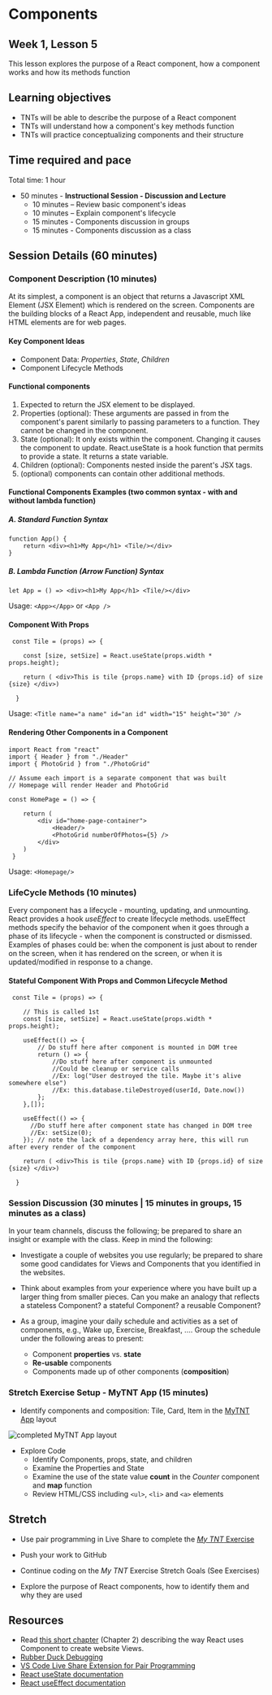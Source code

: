 # Components

## Week 1, Lesson 5

This lesson explores the purpose of a React component, how a component works and how its methods function

## Learning objectives

- TNTs will be able to describe the purpose of a React component
- TNTs will understand how a component's key methods function
- TNTs will practice conceptualizing components and their structure

## Time required and pace

Total time: 1 hour

- 50 minutes - **Instructional Session - Discussion and Lecture**
  - 10 minutes – Review basic component's ideas
  - 10 minutes – Explain component's lifecycle
  - 15 minutes - Components discussion in groups
  - 15 minutes - Components discussion as a class

## Session Details (60 minutes)

### Component Description (10 minutes)

At its simplest, a component is an object that returns a Javascript XML Element (JSX Element) which is rendered on the screen. Components are the building blocks of a React App, independent and reusable, much like HTML elements are for web pages.

#### Key Component Ideas

- Component Data: _Properties_, _State_, _Children_
- Component Lifecycle Methods

#### Functional components

1. Expected to return the JSX element to be displayed.
2. Properties (optional): These arguments are passed in from the component's parent similarly to passing parameters to a function. They cannot be changed in the component.
3. State (optional): It only exists within the component. Changing it causes the component to update. React.useState is a hook function that permits to provide a state. It returns a state variable.
4. Children (optional): Components nested inside the parent's JSX tags.
5. (optional) components can contain other additional methods.

#### Functional Components Examples (two common syntax - with and without lambda function)

##### A. Standard Function Syntax

    function App() {
        return <div><h1>My App</h1> <Tile/></div>
    }

##### B. Lambda Function (Arrow Function) Syntax

    let App = () => <div><h1>My App</h1> <Tile/></div>

Usage: `<App></App>` or `<App />`

#### Component With Props

     const Tile = (props) => {

        const [size, setSize] = React.useState(props.width * props.height);

        return ( <div>This is tile {props.name} with ID {props.id} of size {size} </div>)

      }

Usage: `<Title name="a name" id="an id" width="15" height="30" />`

#### Rendering Other Components in a Component

    import React from "react"
    import { Header } from "./Header"
    import { PhotoGrid } from "./PhotoGrid"

    // Assume each import is a separate component that was built
    // Homepage will render Header and PhotoGrid

    const HomePage = () => {

        return (
            <div id="home-page-container">
                <Header/>
                <PhotoGrid numberOfPhotos={5} />
            </div>
        )
     }

Usage: `<Homepage/>`

### LifeCycle Methods (10 minutes)

Every component has a lifecycle - mounting, updating, and unmounting. React provides a hook _useEffect_ to create lifecycle methods. useEffect methods specify the behavior of the component when it goes through a phase of its lifecycle - when the component is constructed or dismissed. Examples of phases could be: when the component is just about to render on the screen, when it has rendered on the screen, or when it is updated/modified in response to a change.

#### Stateful Component With Props and Common Lifecycle Method

     const Tile = (props) => {

        // This is called 1st
        const [size, setSize] = React.useState(props.width * props.height);

        useEffect(() => {
            // Do stuff here after component is mounted in DOM tree
            return () => {
                //Do stuff here after component is unmounted
                //Could be cleanup or service calls
                //Ex: log("User destroyed the tile. Maybe it's alive somewhere else")
                //Ex: this.database.tileDestroyed(userId, Date.now())
            };
        },[]);

        useEffect(() => {
          //Do stuff here after component state has changed in DOM tree
          //Ex: setSize(0);
        }); // note the lack of a dependency array here, this will run after every render of the component

        return ( <div>This is tile {props.name} with ID {props.id} of size {size} </div>)

      }

### Session Discussion (30 minutes | 15 minutes in groups, 15 minutes as a class)

In your team channels, discuss the following; be prepared to share an insight or example with the class. Keep in mind the following:

- Investigate a couple of websites you use regularly; be prepared to share some good candidates for Views and Components that you identified in the websites.

- Think about examples from your experience where you have built up a larger thing from smaller pieces. Can you make an analogy that reflects a stateless Component? a stateful Component? a reusable Component?

- As a group, imagine your daily schedule and activities as a set of components, e.g., Wake up, Exercise, Breakfast, .... Group the schedule under the following areas to present:
  - Component **properties** vs. **state**
  - **Re-usable** components
  - Components made up of other components (**composition**)

### Stretch Exercise Setup - MyTNT App (15 minutes)

- Identify components and composition: Tile, Card, Item in the [MyTNT App](./samples/mytnt-layout/) layout

![completed MyTNT App layout](./images/MyTNT-component-model.png)

<!-- - Review GitHub process: Clone•Branch•Commit•Push•Pull Request -->

- Explore Code
  - Identify Components, props, state, and children
  - Examine the Properties and State
  - Examine the use of the state value **count** in the _Counter_ component and **map** function
  - Review HTML/CSS including `<ul>`, `<li>` and `<a>` elements

## Stretch

- Use pair programming in Live Share to complete the [_My TNT_ Exercise](./Exercises/mytnt-exercises/)

- Push your work to GitHub <!-- and submit a Pull Request (one per pair)-->

- Continue coding on the _My TNT_ Exercise Stretch Goals (See Exercises)

- Explore the purpose of React components, how to identify them and why they are used

## Resources

- Read [this short chapter](https://leanpub.com/reactjsforthevisuallearner/read#leanpub-auto-chapter-2--what-is-react-and-why-is-it-cool) (Chapter 2) describing the way React uses Component to create website Views.
- [Rubber Duck Debugging](https://en.wikipedia.org/wiki/Rubber_duck_debugging)
- [VS Code Live Share Extension for Pair Programming](https://marketplace.visualstudio.com/items?itemName=MS-vsliveshare.vsliveshare-pack)
- [React useState documentation](https://react.dev/reference/react/useState)
- [React useEffect documentation](https://react.dev/reference/react/useEffect)

